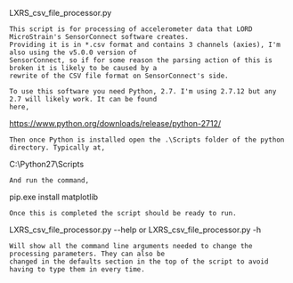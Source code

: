 LXRS_csv_file_processor.py

	This script is for processing of accelerometer data that LORD MicroStrain's SensorConnect software creates. 
    Providing it is in *.csv format and contains 3 channels (axies), I'm also using the v5.0.0 version of 
    SensorConnect, so if for some reason the parsing action of this is broken it is likely to be caused by a
    rewrite of the CSV file format on SensorConnect's side.

	To use this software you need Python, 2.7. I'm using 2.7.12 but any 2.7 will likely work. It can be found 
    here,

https://www.python.org/downloads/release/python-2712/

	Then once Python is installed open the .\Scripts folder of the python directory. Typically at,

C:\Python27\Scripts

	And run the command,
	
pip.exe install matplotlib

	Once this is completed the script should be ready to run.
	
LXRS_csv_file_processor.py --help
	or
LXRS_csv_file_processor.py -h

	Will show all the command line arguments needed to change the processing parameters. They can also be
    changed in the defaults section in the top of the script to avoid having to type them in every time.
